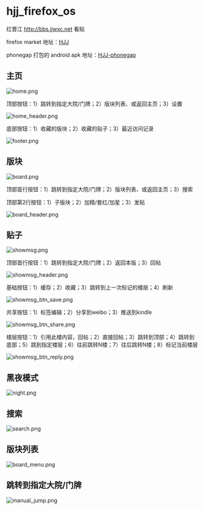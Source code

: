 hjj_firefox_os
==============

红晋江 http://bbs.jjwxc.net 看贴

firefox market 地址：[HJJ](https://marketplace.firefox.com/app/hjj/)

phonegap 打包的 android apk 地址：[HJJ-phonegap](https://build.phonegap.com/apps/1033213/share)

## 主页

![home.png](home.png)

顶部按钮：1）跳转到指定大院/门牌；2）版块列表、或返回主页；3）设置

![home_header.png](home_header.png)

底部按钮：1）收藏的版块；2）收藏的贴子；3）最近访问记录

![footer.png](footer.png)

## 版块

![board.png](board.png)

顶部首行按钮：1）跳转到指定大院/门牌；2）版块列表、或返回主页；3）搜索

顶部第2行按钮：1）子版块；2）加精/套红/加星；3）发贴

![board_header.png](board_header.png)

## 贴子

![showmsg.png](showmsg.png)

顶部首行按钮：1）跳转到指定大院/门牌；2）返回本版；3）回帖

![showmsg_header.png](showmsg_header.png)

基础按钮：1）缓存；2）收藏；3）跳转到上一次标记的楼层；4）刷新

![showmsg_btn_save.png](showmsg_btn_save.png)

共享按钮：1）标签编辑；2）分享到weibo；3）推送到kindle

![showmsg_btn_share.png](showmsg_btn_share.png)

楼层按钮：1）引用此楼内容，回帖；2）直接回帖；3）跳转到顶部；4）跳转到底部；5）跳到指定楼层；6）往前跳转N楼；7）往后跳转N楼；8）标记当前楼层

![showmsg_btn_reply.png](showmsg_btn_reply.png)

## 黑夜模式

![night.png](night.png)

## 搜索

![search.png](search.png)

## 版块列表

![board_menu.png](board_menu.png)

## 跳转到指定大院/门牌

![manual_jump.png](manual_jump.png)
